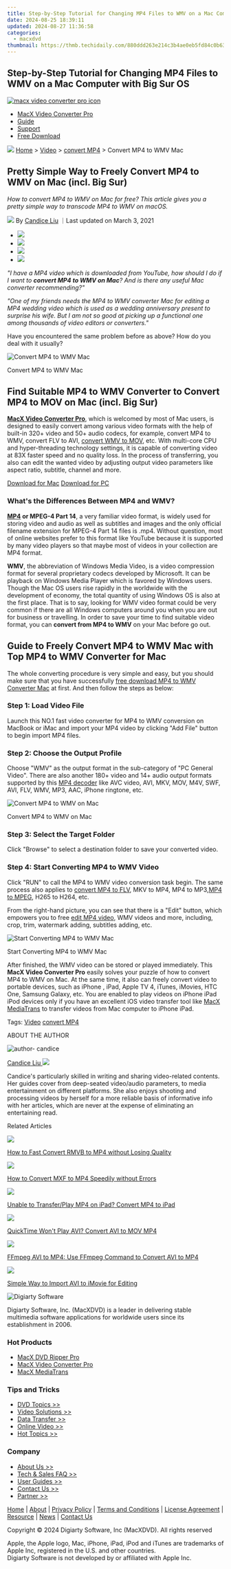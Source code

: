 ```yaml
---
title: Step-by-Step Tutorial for Changing MP4 Files to WMV on a Mac Computer with Big Sur OS
date: 2024-08-25 18:39:11
updated: 2024-08-27 11:36:58
categories:
  - macxdvd
thumbnail: https://thmb.techidaily.com/880ddd263e214c3b4ae0eb5fd84c0b63be50232aa4ce3a994c19ff834b47aa92.jpg
---
```


## Step-by-Step Tutorial for Changing MP4 Files to WMV on a Mac Computer with Big Sur OS

[![macx video converter pro icon](https://www.macxdvd.com/mac-dvd-video-converter-how-to/../image-style/new-seo/icon11.png)](https://tools.techidaily.com/macxdvd/products/)

* [MacX Video Converter Pro](https://tools.techidaily.com/macxdvd/products/)
* [Guide](https://tools.techidaily.com/macxdvd/products/)
* [Support](https://tools.techidaily.com/macxdvd/products/)
* [Free Download](https://tools.techidaily.com/macxdvd/products/)



![](https://www.macxdvd.com/mac-dvd-video-converter-how-to/../image-style/new-seo/icon7.png) [Home](https://tools.techidaily.com/macxdvd/products/) \> [Video](https://tools.techidaily.com/macxdvd/products/) \> [convert MP4](https://tools.techidaily.com/macxdvd/products/) \> Convert MP4 to WMV Mac

## Pretty Simple Way to Freely Convert MP4 to WMV on Mac (incl. Big Sur)



_How to convert MP4 to WMV on Mac for free? This article gives you a pretty simple way to transcode MP4 to WMV on macOS._ 

![](https://www.macxdvd.com/mac-dvd-video-converter-how-to/../image-style/new-seo/icon6.png) By [Candice Liu](https://tools.techidaily.com/macxdvd/products/) ｜Last updated on March 3, 2021 

* [![](https://www.macxdvd.com/mac-dvd-video-converter-how-to/../image-style/new-seo/share-fa.jpg)](https://www.facebook.com/sharer/sharer.php?u=https://www.macxdvd.com/mac-dvd-video-converter-how-to/guide-to-freely-convert-mp4-to-wmv-on-mac.htm)
* [![](https://www.macxdvd.com/mac-dvd-video-converter-how-to/../image-style/new-seo/share-tw.jpg)](https://twitter.com/intent/tweet?url=https://www.macxdvd.com/mac-dvd-video-converter-how-to/guide-to-freely-convert-mp4-to-wmv-on-mac.htm)
* [![](https://www.macxdvd.com/mac-dvd-video-converter-how-to/../image-style/new-seo/share-email.jpg)](https://www.macxdvd.com/mac-dvd-video-converter-how-to/mailto:info@example.com?&subject=&body=https://www.macxdvd.com/mac-dvd-video-converter-how-to/guide-to-freely-convert-mp4-to-wmv-on-mac.htm)
* [![](https://www.macxdvd.com/mac-dvd-video-converter-how-to/../image-style/new-seo/share-in.jpg)](https://www.linkedin.com/shareArticle?mini=true&url=https://www.macxdvd.com/mac-dvd-video-converter-how-to/guide-to-freely-convert-mp4-to-wmv-on-mac.htm&title=&summary=https://www.macxdvd.com/mac-dvd-video-converter-how-to/guide-to-freely-convert-mp4-to-wmv-on-mac.htm&source=)

_"I have a MP4 video which is downloaded from YouTube, how should I do if I want to **convert MP4 to WMV on Mac**? And is there any useful Mac converter recommending?"_

_"One of my friends needs the MP4 to WMV converter Mac for editing a MP4 wedding video which is used as a wedding anniversary present to surprise his wife. But I am not so good at picking up a functional one among thousands of video editors or converters."_ 

Have you encountered the same problem before as above? How do you deal with it usually?

![Convert MP4 to WMV Mac](https://www.macxdvd.com/mac-dvd-video-converter-how-to/howto_image/general-format-conversion.png) 

Convert MP4 to WMV Mac

## Find Suitable MP4 to WMV Converter to Convert MP4 to MOV on Mac (incl. Big Sur)

[**MacX Video Converter Pro**](https://tools.techidaily.com/macxdvd/products/), which is welcomed by most of Mac users, is designed to easily convert among various video formats with the help of built-in 320+ video and 50+ audio codecs, for example, convert MP4 to WMV, convert FLV to AVI, [convert WMV to MOV](https://tools.techidaily.com/macxdvd/products/), etc. With multi-core CPU and hyper-threading technology settings, it is capable of converting video at 83X faster speed and no quality loss. In the process of transferring, you also can edit the wanted video by adjusting output video parameters like aspect ratio, subtitle, channel and more. 

[Download for Mac](https://tools.techidaily.com/macxdvd/products/) [Download for PC](https://tools.techidaily.com/macxdvd/products/) 

### What's the Differences Between MP4 and WMV?

**[MP4](https://tools.techidaily.com/macxdvd/products/) or MPEG-4 Part 14**, a very familiar video format, is widely used for storing video and audio as well as subtitles and images and the only official filename extension for MPEG-4 Part 14 files is .mp4\. Without question, most of online websites prefer to this format like YouTube because it is supported by many video players so that maybe most of videos in your collection are MP4 format.

**WMV**, the abbreviation of Windows Media Video, is a video compression format for several proprietary codecs developed by Microsoft. It can be playback on Windows Media Player which is favored by Windows users. Though the Mac OS users rise rapidly in the worldwide with the development of economy, the total quantity of using Windows OS is also at the first place. That is to say, looking for WMV video format could be very common if there are all Windows computers around you when you are out for business or travelling. In order to save your time to find suitable video format, you can **convert from MP4 to WMV** on your Mac before go out.

## Guide to Freely Convert MP4 to WMV Mac with Top MP4 to WMV Converter for Mac 

The whole converting procedure is very simple and easy, but you should make sure that you have successfully [free download MP4 to WMV Converter Mac](https://tools.techidaily.com/macxdvd/products/) at first. And then follow the steps as below: 

### Step 1: Load Video File

Launch this NO.1 fast video converter for MP4 to WMV conversion on MacBook or iMac and import your MP4 video by clicking "Add File" button to begin import MP4 files.

### Step 2: Choose the Output Profile

Choose "WMV" as the output format in the sub-category of "PC General Video". There are also another 180+ video and 14+ audio output formats supported by this [MP4 decoder](https://tools.techidaily.com/macxdvd/products/) like AVC video, AVI, MKV, MOV, M4V, SWF, AVI, FLV, WMV, MP3, AAC, iPhone ringtone, etc.

![Convert MP4 to WMV on Mac](https://www.macxdvd.com/mac-dvd-video-converter-how-to/article-image/mcvp-liuli-062001.jpg) 

Convert MP4 to WMV on Mac

### Step 3: Select the Target Folder

Click "Browse" to select a destination folder to save your converted video.

### Step 4: Start Converting MP4 to WMV Video 

Click "RUN" to call the MP4 to WMV video conversion task begin. The same process also applies to [convert MP4 to FLV](https://tools.techidaily.com/macxdvd/products/), MKV to MP4, MP4 to MP3,[MP4 to MPEG](https://tools.techidaily.com/macxdvd/products/), H265 to H264, etc.

From the right-hand picture, you can see that there is a "Edit" button, which empowers you to free [edit MP4 video](https://tools.techidaily.com/macxdvd/products/), WMV videos and more, including, crop, trim, watermark adding, subtitles adding, etc. 

![Start Converting MP4 to WMV Mac](https://www.macxdvd.com/mac-dvd-video-converter-how-to/article-image/mvcp-liuli-052703.jpg) 

Start Converting MP4 to WMV Mac

After finished, the WMV video can be stored or played immediately. This **MacX Video Converter Pro** easily solves your puzzle of how to convert MP4 to WMV on Mac. At the same time, it also can freely convert video to portable devices, such as iPhone , iPad, Apple TV 4, iTunes, iMovies, HTC One, Samsung Galaxy, etc. You are enabled to play videos on iPhone iPad iPod devices only if you have an excellent iOS video transfer tool like [MacX MediaTrans](https://tools.techidaily.com/macxdvd/products/) to transfer videos from Mac computer to iPhone iPad. 

Tags: [Video](https://tools.techidaily.com/macxdvd/products/) [convert MP4](https://tools.techidaily.com/macxdvd/products/) 

ABOUT THE AUTHOR

![author- candice](https://www.macxdvd.com/mac-dvd-video-converter-how-to/../image-style/new-seo/candice.png) 

[Candice Liu ![](https://www.macxdvd.com/mac-dvd-video-converter-how-to/../image-style/new-seo/share-in1.jpg)](https://www.linkedin.com/in/candice-liu-444483a3/) 

Candice's particularly skilled in writing and sharing video-related contents. Her guides cover from deep-seated video/audio parameters, to media entertainment on different platforms. She also enjoys shooting and processing videos by herself for a more reliable basis of informative info with her articles, which are never at the expense of eliminating an entertaining read.



Related Articles

![](https://www.macxdvd.com/mac-dvd-video-converter-how-to/../image-style/new-seo/pic7.jpg)

[How to Fast Convert RMVB to MP4 without Losing Quality](https://tools.techidaily.com/macxdvd/products/) 

![](https://www.macxdvd.com/mac-dvd-video-converter-how-to/../image-style/new-seo/pic6.jpg)

[How to Convert MXF to MP4 Speedily without Errors](https://tools.techidaily.com/macxdvd/products/) 

![](https://www.macxdvd.com/mac-dvd-video-converter-how-to/../image-style/new-seo/pic5.jpg)

[Unable to Transfer/Play MP4 on iPad? Convert MP4 to iPad](https://tools.techidaily.com/macxdvd/products/) 

![](https://www.macxdvd.com/mac-dvd-video-converter-how-to/../image-style/new-seo/pic4.jpg)

[QuickTime Won't Play AVI? Convert AVI to MOV MP4](https://tools.techidaily.com/macxdvd/products/) 

![](https://www.macxdvd.com/mac-dvd-video-converter-how-to/../image-style/new-seo/pic3.jpg)

[FFmpeg AVI to MP4: Use FFmpeg Command to Convert AVI to MP4](https://tools.techidaily.com/macxdvd/products/) 

![](https://www.macxdvd.com/mac-dvd-video-converter-how-to/../image-style/new-seo/pic2.jpg)

[Simple Way to Import AVI to iMovie for Editing](https://tools.techidaily.com/macxdvd/products/) 



![Digiarty Software](https://www.macxdvd.com/mac-dvd-video-converter-how-to/../icon/logo.png) 

Digiarty Software, Inc. (MacXDVD) is a leader in delivering stable multimedia software applications for worldwide users since its establishment in 2006.

### Hot Products

* [MacX DVD Ripper Pro](https://tools.techidaily.com/macxdvd/products/)
* [MacX Video Converter Pro](https://tools.techidaily.com/macxdvd/products/)
* [MacX MediaTrans](https://tools.techidaily.com/macxdvd/products/)

### Tips and Tricks

* [DVD Topics >>](https://tools.techidaily.com/macxdvd/products/)
* [Video Solutions >>](https://tools.techidaily.com/macxdvd/products/)
* [Data Transfer >>](https://tools.techidaily.com/macxdvd/products/)
* [Online Video >>](https://tools.techidaily.com/macxdvd/products/)
* [Hot Topics >>](https://tools.techidaily.com/macxdvd/products/)

### Company

* [About Us >>](https://tools.techidaily.com/macxdvd/products/)
* [Tech & Sales FAQ >>](https://tools.techidaily.com/macxdvd/products/)
* [User Guides >>](https://tools.techidaily.com/macxdvd/products/)
* [Contact Us >>](https://tools.techidaily.com/macxdvd/products/)
* [Partner >>](https://tools.techidaily.com/macxdvd/products/)



[Home](https://tools.techidaily.com/macxdvd/products/) | [About](https://tools.techidaily.com/macxdvd/products/) | [Privacy Policy](https://tools.techidaily.com/macxdvd/products/) | [Terms and Conditions](https://tools.techidaily.com/macxdvd/products/) | [License Agreement](https://tools.techidaily.com/macxdvd/products/) | [Resource](https://tools.techidaily.com/macxdvd/products/) | [News](https://tools.techidaily.com/macxdvd/products/) | [Contact Us](https://tools.techidaily.com/macxdvd/products/)

Copyright © 2024 Digiarty Software, Inc (MacXDVD). All rights reserved

Apple, the Apple logo, Mac, iPhone, iPad, iPod and iTunes are trademarks of Apple Inc, registered in the U.S. and other countries.  
Digiarty Software is not developed by or affiliated with Apple Inc.

<ins class="adsbygoogle"
     style="display:block"
     data-ad-format="autorelaxed"
     data-ad-client="ca-pub-7571918770474297"
     data-ad-slot="1223367746"></ins>



<ins class="adsbygoogle"
     style="display:block"
     data-ad-client="ca-pub-7571918770474297"
     data-ad-slot="8358498916"
     data-ad-format="auto"
     data-full-width-responsive="true"></ins>

